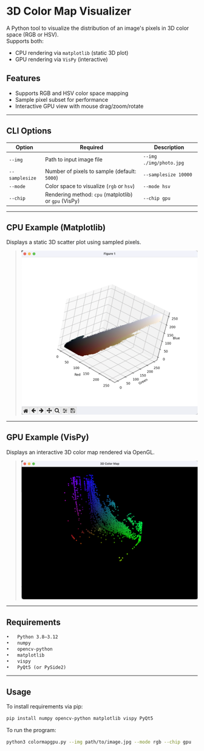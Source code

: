 # 3D Color Map Visualizer

A Python tool to visualize the distribution of an image's pixels in 3D color space (RGB or HSV).  
Supports both:
- CPU rendering via `matplotlib` (static 3D plot)
- GPU rendering via `VisPy` (interactive)

## Features

- Supports RGB and HSV color space mapping
- Sample pixel subset for performance
- Interactive GPU view with mouse drag/zoom/rotate

---

## CLI Options

<table>
  <thead>
    <tr>
      <th>Option</th>
      <th>Required</th>
      <th>Description</th>
    </tr>
  </thead>
  <tbody>
    <tr>
      <td><code>--img</code></td>
      <td>Path to input image file</td>
      <td><code>--img ./img/photo.jpg</code></td>
    </tr>
    <tr>
      <td><code>--samplesize</code></td>
      <td>Number of pixels to sample (default: <code>5000</code>)</td>
      <td><code>--samplesize 10000</code></td>
    </tr>
    <tr>
      <td><code>--mode</code></td>
      <td>Color space to visualize (<code>rgb</code> or <code>hsv</code>)</td>
      <td><code>--mode hsv</code></td>
    </tr>
    <tr>
      <td><code>--chip</code></td>
      <td>Rendering method: <code>cpu</code> (matplotlib) or <code>gpu</code> (VisPy)</td>
      <td><code>--chip gpu</code></td>
    </tr>
  </tbody>
</table>

---

## CPU Example (Matplotlib)

Displays a static 3D scatter plot using sampled pixels.

> ![matplotlib Screenshot](/matplotlib.png)  

---

## GPU Example (VisPy)

Displays an interactive 3D color map rendered via OpenGL.  

> ![VisPy Screenshot](/VisPy.png)  

---
## Requirements

    •	Python 3.8–3.12
	•	numpy
	•	opencv-python
	•	matplotlib
	•	vispy
	•	PyQt5 (or PySide2)

---

## Usage

To install requirements via pip:

```bash
pip install numpy opencv-python matplotlib vispy PyQt5

```
To run the program:

```bash
python3 colormapgpu.py --img path/to/image.jpg --mode rgb --chip gpu
